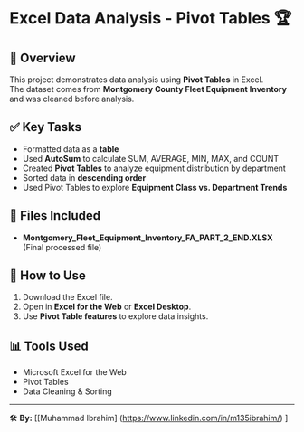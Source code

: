 # Excel Data Analysis - Pivot Tables 🏆  

## 📌 Overview  
This project demonstrates data analysis using **Pivot Tables** in Excel.  
The dataset comes from **Montgomery County Fleet Equipment Inventory** and was cleaned before analysis.  

## ✅ Key Tasks  
- Formatted data as a **table**  
- Used **AutoSum** to calculate SUM, AVERAGE, MIN, MAX, and COUNT  
- Created **Pivot Tables** to analyze equipment distribution by department  
- Sorted data in **descending order**  
- Used Pivot Tables to explore **Equipment Class vs. Department Trends**  

## 📂 Files Included  
- **Montgomery_Fleet_Equipment_Inventory_FA_PART_2_END.XLSX** (Final processed file)  

## 🚀 How to Use  
1. Download the Excel file.  
2. Open in **Excel for the Web** or **Excel Desktop**.  
3. Use **Pivot Table features** to explore data insights.  

## 📊 Tools Used  
- Microsoft Excel for the Web  
- Pivot Tables  
- Data Cleaning & Sorting  

---
🛠 **By:** [[Muhammad Ibrahim] (https://www.linkedin.com/in/m135ibrahim/) ]

